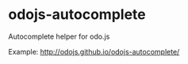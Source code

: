 # odojs-autocomplete
Autocomplete helper for odo.js

Example: http://odojs.github.io/odojs-autocomplete/
